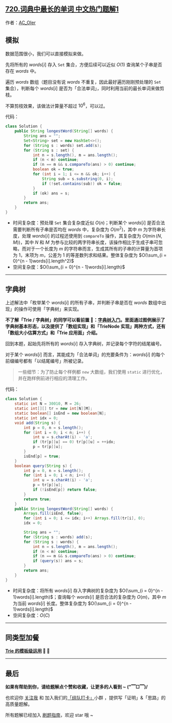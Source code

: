 ## [720.词典中最长的单词 中文热门题解1](https://leetcode.cn/problems/longest-word-in-dictionary/solutions/100000/by-ac_oier-bmot)

作者：[AC_OIer](https://leetcode.cn/u/AC_OIer)
## 模拟

数据范围很小，我们可以直接模拟来做。

先将所有的 $words[i]$ 存入 `Set` 集合，方便后续可以近似 $O(1)$ 查询某个子串是否存在 $words$ 中。

遍历 $words$ 数组（题目没有说 $words$ 不重复，因此最好遍历刚刚预处理的 `Set`  集合），判断每个 $words[i]$ 是否为「合法单词」，同时利用当前的最长单词来做剪枝。

不算剪枝效果，该做法计算量不超过 $10^6$，可以过。

代码：
```Java []
class Solution {
    public String longestWord(String[] words) {
        String ans = "";
        Set<String> set = new HashSet<>();
        for (String s : words) set.add(s);
        for (String s : set) {
            int n = s.length(), m = ans.length();
            if (n < m) continue;
            if (n == m && s.compareTo(ans) > 0) continue;
            boolean ok = true;
            for (int i = 1; i <= n && ok; i++) {
                String sub = s.substring(0, i);
                if (!set.contains(sub)) ok = false;
            }
            if (ok) ans = s;
        }
        return ans;
    }
}
```
* 时间复杂度：预处理 `Set` 集合复杂度近似 $O(n)$；判断某个 $words[i]$ 是否合法需要判断所有子串是否均在 $words$ 中，复杂度为 $O(m^2)$，其中 $m$ 为字符串长度，处理 $words[i]$ 的过程还使用到 `compareTo` 操作，其复杂度为 $O(\min(N, M))$，其中 $N$ 和 $M$ 为参与比较的两字符串长度，该操作相比于生成子串可忽略，而对于一个长度为 $m$ 的字符串而言，生成其所有的子串的计算量为首项为 $1$，末项为 $m$，公差为 $1$ 的等差数列求和结果。整体复杂度为 $O(\sum_{i = 0}^{n - 1}words[i].length^2)$
* 空间复杂度：$O(\sum_{i = 0}^{n - 1}words[i].length)$

---

## 字典树

上述解法中「枚举某个 $words[i]$ 的所有子串，并判断子串是否在 $words$ 数组中出现」的操作可使用「字典树」来实现。

**不了解「Trie / 字典树」的同学可以看前置 🧀：[字典树入门](https%3A//mp.weixin.qq.com/s?__biz%3DMzU4NDE3MTEyMA%3D%3D%26mid%3D2247488490%26idx%3D1%26sn%3Ddb2998cb0e5f08684ee1b6009b974089)。里面通过图例展示了字典树基本形态，以及提供了「数组实现」和「TrieNode 实现」两种方式，还有「数组大小估算方式」和「Trie 应用面」介绍。**

回到本题，起始先将所有的 $words[i]$ 存入字典树，并记录每个字符的结尾编号。

对于某个 $words[i]$ 而言，其能成为「合法单词」的充要条件为：$words[i]$ 的每个前缀编号都有「以结尾编号」所被记录。

> 一些细节：为了防止每个样例都 `new` 大数组，我们使用 `static` 进行优化，并在跑样例前进行相应的清理工作。

代码：
```Java []
class Solution {
    static int N = 30010, M = 26;
    static int[][] tr = new int[N][M];
    static boolean[] isEnd = new boolean[N];
    static int idx = 0;
    void add(String s) {
        int p = 0, n = s.length();
        for (int i = 0; i < n; i++) {
            int u = s.charAt(i) - 'a';
            if (tr[p][u] == 0) tr[p][u] = ++idx;
            p = tr[p][u];
        }
        isEnd[p] = true;
    }
    boolean query(String s) {
        int p = 0, n = s.length();
        for (int i = 0; i < n; i++) {
            int u = s.charAt(i) - 'a';
            p = tr[p][u];
            if (!isEnd[p]) return false;
        }
        return true;
    }
    public String longestWord(String[] words) {
        Arrays.fill(isEnd, false);
        for (int i = 0; i <= idx; i++) Arrays.fill(tr[i], 0);
        idx = 0;

        String ans = "";
        for (String s : words) add(s);
        for (String s : words) {
            int n = s.length(), m = ans.length();
            if (n < m) continue;
            if (n == m && s.compareTo(ans) > 0) continue;
            if (query(s)) ans = s;
        }
        return ans;
    }
}
```
* 时间复杂度：将所有 $words[i]$ 存入字典树的复杂度为 $O(\sum_{i = 0}^{n - 1}words[i].length)$；查询每个 $words[i]$ 是否合法的复杂度为 $O(m)$，其中 $m$ 为当前 $words[i]$ 长度。整体复杂度为 $O(\sum_{i = 0}^{n - 1}words[i].length)$
* 空间复杂度：$O(C)$

---

## 同类型加餐

**[Trie 的模板级运用](https%3A//mp.weixin.qq.com/s?__biz%3DMzU4NDE3MTEyMA%3D%3D%26mid%3D2247490419%26idx%3D1%26sn%3Dc2951aae4fa0d70785306580a1230618) 🎉 🎉**

---

## 最后

**如果有帮助到你，请给题解点个赞和收藏，让更多的人看到 ~ ("▔□▔)/**

也欢迎你 [关注我](https://oscimg.oschina.net/oscnet/up-19688dc1af05cf8bdea43b2a863038ab9e5.png) 和 加入我们的[「组队打卡」](https://leetcode-cn.com/u/ac_oier/)小群 ，提供写「证明」&「思路」的高质量题解。

所有题解已经加入 [刷题指南](https://github.com/SharingSource/LogicStack-LeetCode/wiki)，欢迎 star 哦 ~


